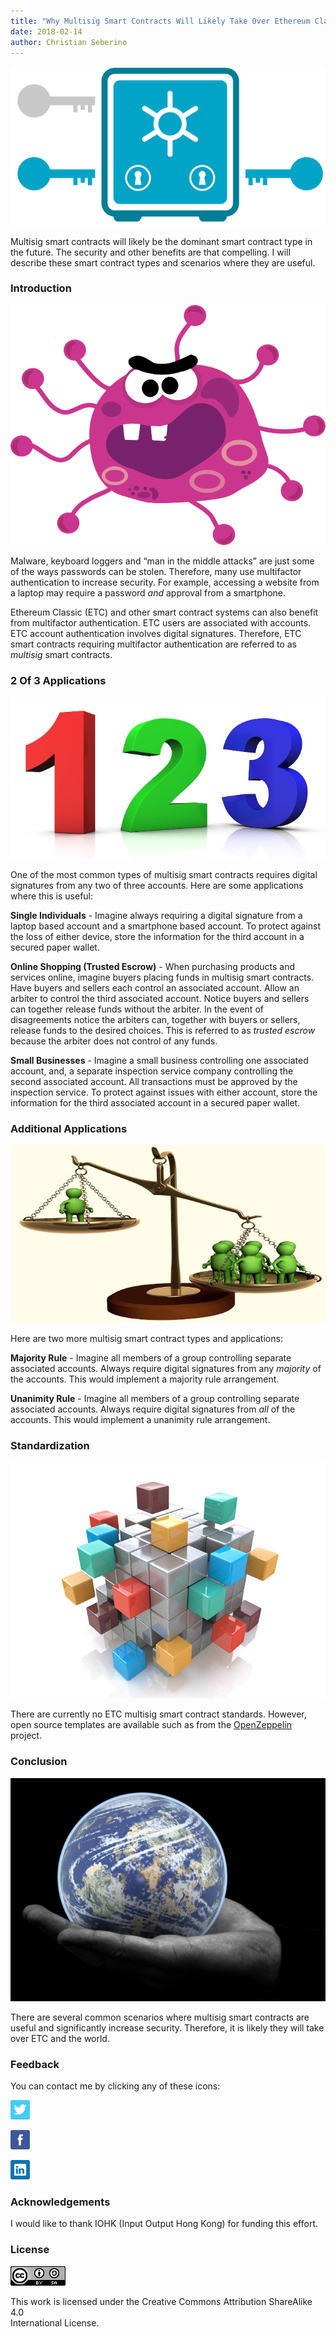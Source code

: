 ```yaml
---
title: "Why Multisig Smart Contracts Will Likely Take Over Ethereum Classic & The World"
date: 2018-02-14
author: Christian Seberino
---
```


![](./1*CYyZuQxE6Lr-ZAy38ko4_A.png)

Multisig smart contracts will likely be the dominant smart contract type in the
future. The security and other benefits are that compelling. I will describe
these smart contract types and scenarios where they are useful.

### Introduction

![](./1*oX0q7vbNdxXGyEyI0yZXnA.png)

Malware, keyboard loggers and “man in the middle attacks” are just some of the
ways passwords can be stolen. Therefore, many use multifactor authentication to
increase security. For example, accessing a website from a laptop may require a
password *and* approval from a smartphone.

Ethereum Classic (ETC) and other smart contract systems can also benefit from
multifactor authentication. ETC users are associated with accounts. ETC account
authentication involves digital signatures. Therefore, ETC smart contracts
requiring multifactor authentication are referred to as *multisig* smart
contracts.

### 2 Of 3 Applications

![](./1*yHIqkLGQ-dazb0CY4r7ZtA.jpeg)

One of the most common types of multisig smart contracts requires digital
signatures from any two of three accounts. Here are some applications where this
is useful:

**Single Individuals** - Imagine always requiring a digital signature from a
laptop based account and a smartphone based account. To protect against the loss
of either device, store the information for the third account in a secured paper
wallet.

**Online Shopping (Trusted Escrow)** - When purchasing products and services
online, imagine buyers placing funds in multisig smart contracts. Have buyers
and sellers each control an associated account. Allow an arbiter to control the
third associated account. Notice buyers and sellers can together release funds
without the arbiter. In the event of disagreements notice the arbiters can,
together with buyers or sellers, release funds to the desired choices. This is
referred to as *trusted escrow* because the arbiter does not control of any
funds.

**Small Businesses** - Imagine a small business controlling one associated
account, and, a separate inspection service company controlling the second
associated account. All transactions must be approved by the inspection service.
To protect against issues with either account, store the information for the
third associated account in a secured paper wallet.

### Additional Applications

![](./1*uqNXB8gnOh2aaiBjJeCAtg.jpeg)

Here are two more multisig smart contract types and applications:

**Majority Rule** - Imagine all members of a group controlling separate
associated accounts. Always require digital signatures from any *majority* of
the accounts. This would implement a majority rule arrangement.

**Unanimity Rule** - Imagine all members of a group controlling separate
associated accounts. Always require digital signatures from *all* of the
accounts. This would implement a unanimity rule arrangement.

### Standardization

![](./1*84KMpEfHWiGPjtjENCEPbw.jpeg)

There are currently no ETC multisig smart contract standards. However, open
source templates are available such as from the
[OpenZeppelin](https://openzeppelin.org/) project.

### Conclusion

![](./1*iVpjxgqhApIAgG9FuVUD5Q.jpeg)

There are several common scenarios where multisig smart contracts are useful and
significantly increase security. Therefore, it is likely they will take over ETC
and the world.

### Feedback

You can contact me by clicking any of these icons:

![](./0*eoFC6QOWZ--bCngK.png)

![](./0*i3CwTFEKUnKYHMf0.png)

![](./0*HQj6HSHxE7pkIBjk.png)

### Acknowledgements

I would like to thank IOHK (Input Output Hong Kong) for funding this effort.

### License

![](./0*hocpUZXBcjzNJeQ2.png)

This work is licensed under the Creative Commons Attribution ShareAlike 4.0<br/>
International License.
